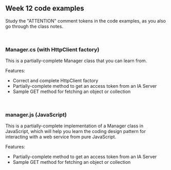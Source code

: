 ## Week 12 code examples

Study the "ATTENTION" comment tokens in the code examples, as you also go through the class notes.  

<br>

### Manager.cs (with HttpClient factory)

This is a partially-complete Manager class that you can learn from. 

Features:
* Correct and complete HttpClient factory
* Partially-complete method to get an access token from an IA Server
* Sample GET method for fetching an object or collection

<br>

### manager.js (JavaScript)

This is a partially-complete implementation of a Manager class in JavaScript, which will help you learn the coding design pattern for interacting with a web service from pure JavaScript. 

Features:
* Partially-complete method to get an access token from an IA Server
* Sample GET method for fetching an object or collection

<br>
